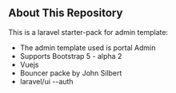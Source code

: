 ## About This Repository

This is a laravel starter-pack for admin template:

- The admin template used is portal Admin
- Supports Bootstrap 5 - alpha 2
- Vuejs
- Bouncer packe by John Silbert
- laravel/ui --auth
